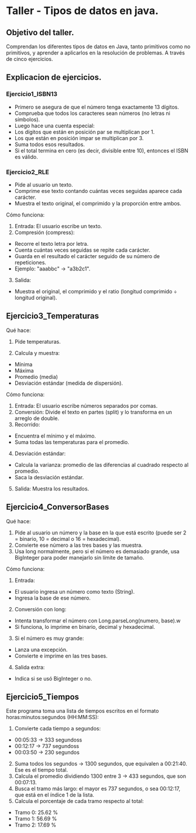 # Taller - Tipos de datos en java.

## Objetivo del taller. 
Comprendan los diferentes tipos de datos en Java, tanto primitivos como no primitivos, y aprender a aplicarlos en la resolución de problemas. A través de cinco ejercicios.

## Explicacion de ejercicios.

### Ejercicio1_ISBN13
- Primero se asegura de que el número tenga exactamente 13 dígitos.
- Comprueba que todos los caracteres sean números (no letras ni símbolos).
- Luego hace una cuenta especial:
- Los dígitos que están en posición par se multiplican por 1.
- Los que están en posición impar se multiplican por 3.
- Suma todos esos resultados.
- Si el total termina en cero (es decir, divisible entre 10), entonces el ISBN es válido.

### Ejercicio2_RLE
- Pide al usuario un texto.
- Comprime ese texto contando cuántas veces seguidas aparece cada carácter.
- Muestra el texto original, el comprimido y la proporción entre ambos.

Cómo funciona:
1. Entrada: El usuario escribe un texto.
2. Compresión (compress):
- Recorre el texto letra por letra.
- Cuenta cuántas veces seguidas se repite cada carácter.
- Guarda en el resultado el carácter seguido de su número de repeticiones.
- Ejemplo: "aaabbc" → "a3b2c1".
3. Salida: 
- Muestra el original, el comprimido y el ratio (longitud comprimido ÷ longitud original).

## Ejercicio3_Temperaturas
Qué hace:
1. Pide temperaturas.

2. Calcula y muestra:
- Mínima
- Máxima
- Promedio (media)
- Desviación estándar (medida de dispersión).

Cómo funciona:

1. Entrada: El usuario escribe números separados por comas.
2. Conversión: Divide el texto en partes (split) y lo transforma en un arreglo de double.
3. Recorrido:
- Encuentra el mínimo y el máximo.
- Suma todas las temperaturas para el promedio.
4. Desviación estándar:
- Calcula la varianza: promedio de las diferencias al cuadrado respecto al promedio.
- Saca la desviación estándar.
5. Salida: Muestra los resultados.

## Ejercicio4_ConversorBases
Qué hace:

1. Pide al usuario un número y la base en la que está escrito (puede ser 2 = binario, 10 = decimal o 16 = hexadecimal).
2. Convierte ese número a las tres bases y las muestra.
3. Usa long normalmente, pero si el número es demasiado grande, usa BigInteger para poder manejarlo sin límite de tamaño.

Cómo funciona:

1. Entrada:
- El usuario ingresa un número como texto (String).
- Ingresa la base de ese número.
2. Conversión con long:
- Intenta transformar el número con Long.parseLong(numero, base).w
- Si funciona, lo imprime en binario, decimal y hexadecimal.
3. Si el número es muy grande:
- Lanza una excepción.
- Convierte e imprime en las tres bases.
4. Salida extra:
- Indica si se usó BigInteger o no.

## Ejercicio5_Tiempos
Este programa toma una lista de tiempos escritos en el formato horas:minutos:segundos (HH:MM:SS):

1. Convierte cada tiempo a segundos:
- 00:05:33 → 333 segundoss
- 00:12:17 → 737 segundoss
- 00:03:50 → 230 segundos
2. Suma todos los segundos → 1300 segundos, que equivalen a 00:21:40. Ese es el tiempo total.
3. Calcula el promedio dividiendo 1300 entre 3 → 433 segundos, que son 00:07:13.
4. Busca el tramo más largo: el mayor es 737 segundos, o sea 00:12:17, que está en el índice 1 de la lista.
5. Calcula el porcentaje de cada tramo respecto al total:
- Tramo 0: 25.62 %
- Tramo 1: 56.69 %
- Tramo 2: 17.69 %